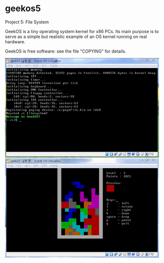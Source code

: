 # geekos5
Project 5: File System

GeekOS is a tiny operating system kernel for x86 PCs.  Its main purpose
is to serve as a simple but realistic example of an OS kernel running
on real hardware.  

GeekOS is free software: see the file "COPYING" for details.

![alt tag](https://github.com/sinabeuro/geekos5/blob/master/geekos0.GIF?raw=true)
![alt tag](https://github.com/sinabeuro/geekos5/blob/master/geekos1.GIF?raw=true)
